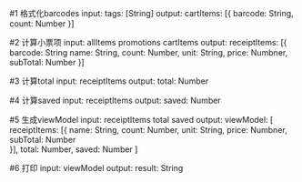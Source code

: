 #1 格式化barcodes
input:
    tags: [String]
output:
    cartItems: [{
        barcode: String,
        count: Number
    }]  

#2 计算小票项
input:
    allItems
    promotions
    cartItems
output:
    receiptItems: [{
        barcode: String
        name: String,
        count: Number,
        unit: String,
        price: Numbner,
        subTotal: Number
    }]

#3 计算total
input:
    receiptItems
output:
    total: Number

#4 计算saved
input:
    receiptItems
output:
    saved: Number

#5 生成viewModel
input:
    receiptItems
    total
    saved
output:
    viewModel: [
        receiptItems: [{
            name: String,
            count: Number,
            unit: String,
            price: Numbner,
            subTotal: Number    
        }],
        total: Number,
        saved: Number
    ]

#6 打印
input:
    viewModel
output:
    result: String
